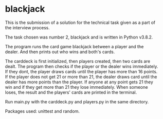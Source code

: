 # blackjack
This is the submission of a solution for the technical task given as a part of the interview process.

The task chosen was number 2, blackjack and is written in Python v3.8.2. 

The program runs the card game blackjack between a player and the dealer. And then prints out who wins and both's cards.

The carddeck is first initialized, then players created, then two cards are dealt. The program then checks if the player or the dealer wins immediately. 
If they dont, the player draws cards until the player has more than 16 points. If the player does not get 21 or more than 21, the dealer draws card until
the dealer has more points than the player. If anyone at any point gets 21 they win and if they get more than 21 they lose immediately. When someone 
loses, the result and the players' cards are printed in the terminal.

Run main.py with the carddeck.py and players.py in the same directory.

Packages used: unittest and random.   
